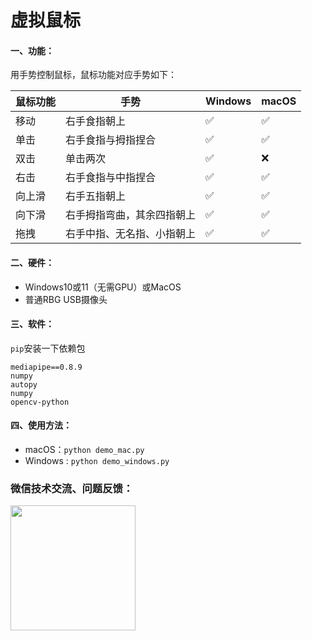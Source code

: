 # 虚拟鼠标

#### 一、功能：

用手势控制鼠标，鼠标功能对应手势如下：

| 鼠标功能 | 手势                       | Windows | macOS |
| -------- | -------------------------- | ------- | ----- |
| 移动     | 右手食指朝上               | ✅       | ✅     |
| 单击     | 右手食指与拇指捏合         | ✅       | ✅     |
| 双击     | 单击两次                   | ✅       | ❌     |
| 右击     | 右手食指与中指捏合         | ✅       | ✅     |
| 向上滑   | 右手五指朝上               | ✅       | ✅     |
| 向下滑   | 右手拇指弯曲，其余四指朝上 | ✅       | ✅     |
| 拖拽     | 右手中指、无名指、小指朝上 | ✅       | ✅     |



#### 二、硬件：

* Windows10或11（无需GPU）或MacOS
* 普通RBG USB摄像头

#### 三、软件：

`pip`安装一下依赖包

```
mediapipe==0.8.9
numpy
autopy
numpy
opencv-python
```

#### 四、使用方法：

* macOS：`python demo_mac.py`
* Windows : `python demo_windows.py`





### 微信技术交流、问题反馈：

<img src="https://enpei-md.oss-cn-hangzhou.aliyuncs.com/imgIMG_5862.JPG?x-oss-process=style/wp" style="width:200px;" />

